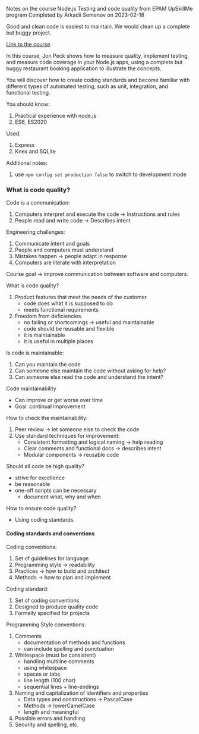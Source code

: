 Notes on the course Node.js Testing and code quality from EPAM UpSkillMe program
Completed by Arkadii Semenov on 2023-02-18

Good and clean code is easiest to maintain. We would clean up a complete but buggy project.

[Link to the course](https://www.linkedin.com/learning/node-js-testing-and-code-quality-14003857/cleaning-your-codebase?autoplay=true&resume=false&u=106534538)

In this course, Jon Peck shows how to measure quality, implement testing, and measure code coverage in your Node.js apps, using a complete but buggy restaurant booking application to illustrate the concepts.

You will discover how to create coding standards and become familiar with different types of automated testing, such as unit, integration, and functional testing.

You should know:

1. Practical experience with node.js
2. ES6, ES2020

Used:

1. Express
2. Knex and SQLite

Additional notes:

1. use `npm config set production false` to switch to development mode

### What is code quality?

Code is a communication:

1. Computers interpret and execute the code -> Instructions and rules
2. People read and write code -> Describes intent

Engineering challenges:

1. Communicate intent and goals
2. People and computers must understand
3. Mistakes happen -> people adapt in response
4. Computers are literate with interpretation

Course goal -> improve communication between software and computers.

What is code quality?

1. Product features that meet the needs of the customer.
   - code does what it is supposed to do
   - meets functional requirements
2. Freedom from deficiencies.
   - no failing or shortcomings -> useful and maintainable
   - code should be reusable and flexible
   - it is maintainable
   - it is useful in multiple places

Is code is maintainable:

1. Can you maintain the code
2. Can someone else maintain the code without asking for help?
3. Can someone else read the code and understand the intent?

Code maintainability

- Can improve or get worse over time
- Goal: continual improvement

How to check the maintainability:

1. Peer review -> let someone else to check the code
2. Use standard techniques for improvement:
   - Consistent formatting and logical naming -> help reading
   - Clear comments and functional docs -> describes intent
   - Modular components -> reusable code

Should all code be high quality?

- strive for excellence
- be reasonable
- one-off scripts can be necessary
  - document what, why and when

How to ensure code quality?

- Using coding standards.

#### Coding standards and conventions

Coding conventions:

1. Set of guidelines for language
2. Programming style -> readability
3. Practices -> how to build and architect
4. Methods -> how to plan and implement

Coding standard:

1. Set of coding conventions
2. Designed to produce quality code
3. Formally specified for projects

Programming Style conventions:

1. Comments
   - documentation of methods and functions
   - can include spelling and punctuation
2. Whitespace (must be consistent)
   - handling multiline comments
   - using whitespace
   - spaces or tabs
   - line length (100 char)
   - sequential lines + line-endings
3. Naming and capitalization of identifiers and properties
   - Data types and constructions -> PascalCase
   - Methods -> lowerCamelCase
   - length and meaningful
4. Possible errors and handling
5. Security and spelling, etc.
